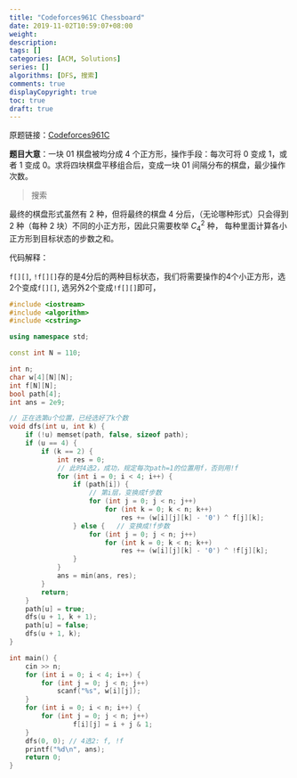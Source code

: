 ```yaml
---
title: "Codeforces961C Chessboard"
date: 2019-11-02T10:59:07+08:00
weight: 
description:
tags: []
categories: [ACM, Solutions]
series: []
algorithms: [DFS, 搜索]
comments: true
displayCopyright: true
toc: true
draft: true
---
```


原题链接：[Codeforces961C](http://codeforces.com/contest/961/problem/C )

**题目大意**：一块 $01$ 棋盘被均分成 $4$ 个正方形，操作手段：每次可将 $0$ 变成 $1$，或者 $1$ 变成 $0$。求将四块棋盘平移组合后，变成一块 $01$ 间隔分布的棋盘，最少操作次数。

<!--more-->

> 搜索

最终的棋盘形式虽然有 $2$ 种，但将最终的棋盘 $4$ 分后，（无论哪种形式）只会得到 $2$ 种（每种 $2$ 块）不同的小正方形，因此只需要枚举 $C^2_4$ 种， 每种里面计算各小正方形到目标状态的步数之和。

代码解释：

`f[][]`, `!f[][]`存的是$4$分后的两种目标状态，我们将需要操作的$4$个小正方形，选$2$个变成`f[][]`, 选另外$2$个变成`!f[][]`即可，

```cpp
#include <iostream>
#include <algorithm>
#include <cstring>

using namespace std;

const int N = 110;

int n;
char w[4][N][N];
int f[N][N];
bool path[4];
int ans = 2e9;

// 正在选第u个位置，已经选好了k个数
void dfs(int u, int k) {   
    if (!u) memset(path, false, sizeof path);
    if (u == 4) {
        if (k == 2) {   
            int res = 0;
            // 此时4选2，成功，规定每次path=1的位置用f，否则用!f
            for (int i = 0; i < 4; i++) {
                if (path[i]) {
                    // 第i层，变换成f步数
                    for (int j = 0; j < n; j++)
                        for (int k = 0; k < n; k++)
                            res += (w[i][j][k] - '0') ^ f[j][k];
                } else {   // 变换成!f步数
                    for (int j = 0; j < n; j++)
                        for (int k = 0; k < n; k++)
                            res += (w[i][j][k] - '0') ^ !f[j][k];
                }
            }
            ans = min(ans, res);
        }
        return;
    }
    path[u] = true;
    dfs(u + 1, k + 1);
    path[u] = false;
    dfs(u + 1, k);
}

int main() {
    cin >> n;
    for (int i = 0; i < 4; i++) {
        for (int j = 0; j < n; j++)
            scanf("%s", w[i][j]);
    }
    for (int i = 0; i < n; i++) {
        for (int j = 0; j < n; j++)
                f[i][j] = i + j & 1;  
    }
    dfs(0, 0); // 4选2: f, !f
    printf("%d\n", ans);
    return 0;
}
```